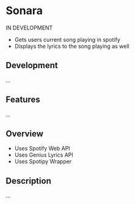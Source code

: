 # Sonara
IN DEVELOPMENT
- Gets users current song playing in spotify
- Displays the lyrics to the song playing as well
## Development
...
## Features
...
## Overview
- Uses Spotify Web API
- Uses Genius Lyrics API
- Uses Spotipy Wrapper
## Description
...
